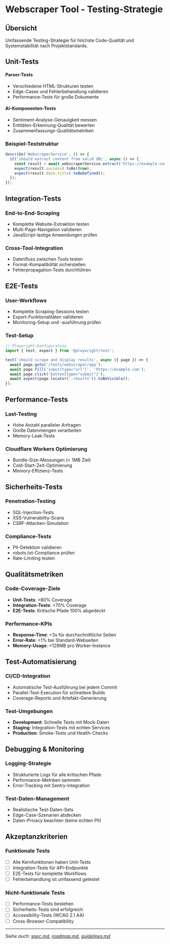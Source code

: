 # Webscraper Tool - Testing-Strategie

## Übersicht

Umfassende Testing-Strategie für höchste Code-Qualität und Systemstabilität nach Projektstandards.

## Unit-Tests

#### Parser-Tests

- Verschiedene HTML-Strukturen testen
- Edge-Cases und Fehlerbehandlung validieren
- Performance-Tests für große Dokumente

#### AI-Komponenten-Tests

- Sentiment-Analyse-Genauigkeit messen
- Entitäten-Erkennung-Qualität bewerten
- Zusammenfassungs-Qualitätsmetriken

### Beispiel-Teststruktur

```typescript
describe('WebscraperService', () => {
  it('should extract content from valid URL', async () => {
    const result = await webscraperService.extract('https://example.com');
    expect(result.success).toBe(true);
    expect(result.data.title).toBeDefined();
  });
});
```

## Integration-Tests

### End-to-End-Scraping

- Komplette Website-Extraktion testen
- Multi-Page-Navigation validieren
- JavaScript-lastige Anwendungen prüfen

### Cross-Tool-Integration

- Datenfluss zwischen Tools testen
- Format-Kompatibilität sicherstellen
- Fehlerpropagation-Tests durchführen

## E2E-Tests

### User-Workflows

- Komplette Scraping-Sessions testen
- Export-Funktionalitäten validieren
- Monitoring-Setup und -ausführung prüfen

### Test-Setup

```typescript
// Playwright-Konfiguration
import { test, expect } from '@playwright/test';

test('should scrape and display results', async ({ page }) => {
  await page.goto('/tools/webscraper/app');
  await page.fill('input[type="url"]', 'https://example.com');
  await page.click('button[type="submit"]');
  await expect(page.locator('.results')).toBeVisible();
});
```

## Performance-Tests

### Last-Testing

- Hohe Anzahl paralleler Anfragen
- Große Datenmengen verarbeiten
- Memory-Leak-Tests

### Cloudflare Workers Optimierung

- Bundle-Size-Messungen (< 1MB Ziel)
- Cold-Start-Zeit-Optimierung
- Memory-Effizienz-Tests

## Sicherheits-Tests

### Penetration-Testing

- SQL-Injection-Tests
- XSS-Vulnerability-Scans
- CSRF-Attacken-Simulation

### Compliance-Tests

- PII-Detektion validieren
- robots.txt-Compliance prüfen
- Rate-Limiting testen

## Qualitätsmetriken

### Code-Coverage-Ziele

- **Unit-Tests**: >80% Coverage
- **Integration-Tests**: >70% Coverage
- **E2E-Tests**: Kritische Pfade 100% abgedeckt

### Performance-KPIs

- **Response-Time**: <3s für durchschnittliche Seiten
- **Error-Rate**: <1% bei Standard-Webseiten
- **Memory-Usage**: <128MB pro Worker-Instance

## Test-Automatisierung

### CI/CD-Integration

- Automatische Test-Ausführung bei jedem Commit
- Parallel-Test-Execution für schnellere Builds
- Coverage-Reports und Artefakt-Generierung

### Test-Umgebungen

- **Development**: Schnelle Tests mit Mock-Daten
- **Staging**: Integration-Tests mit echten Services
- **Production**: Smoke-Tests und Health-Checks

## Debugging & Monitoring

### Logging-Strategie

- Strukturierte Logs für alle kritischen Pfade
- Performance-Metriken sammeln
- Error-Tracking mit Sentry-Integration

### Test-Daten-Management

- Realistische Test-Daten-Sets
- Edge-Case-Szenarien abdecken
- Daten-Privacy beachten (keine echten PII)

## Akzeptanzkriterien

### Funktionale Tests

- [ ] Alle Kernfunktionen haben Unit-Tests
- [ ] Integration-Tests für API-Endpunkte
- [ ] E2E-Tests für komplette Workflows
- [ ] Fehlerbehandlung ist umfassend getestet

### Nicht-funktionale Tests

- [ ] Performance-Tests bestehen
- [ ] Sicherheits-Tests sind erfolgreich
- [ ] Accessibility-Tests (WCAG 2.1 AA)
- [ ] Cross-Browser-Compatibility

---

*Siehe auch: [spec.md](spec.md), [roadmap.md](roadmap.md), [guidelines.md](guidelines.md)*
